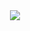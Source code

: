 
<div style="text-align:center;">
 <img src="https://github.com/c0sc0s/BlogPic/blob/main/COSINE%20(1)%20(1).gif"/>
</div>
